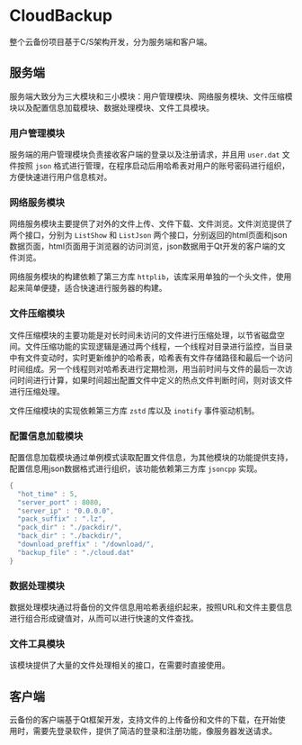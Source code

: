 # CloudBackup
整个云备份项目基于C/S架构开发，分为服务端和客户端。

## 服务端

服务端大致分为三大模块和三小模块：用户管理模块、网络服务模块、文件压缩模块以及配置信息加载模块、数据处理模块、文件工具模块。

### 用户管理模块

服务端的用户管理模块负责接收客户端的登录以及注册请求，并且用 `user.dat` 文件按照 `json` 格式进行管理，在程序启动后用哈希表对用户的账号密码进行组织，方便快速进行用户信息核对。

### 网络服务模块

网络服务模块主要提供了对外的文件上传、文件下载、文件浏览。文件浏览提供了两个接口，分别为 `ListShow` 和 `ListJson` 两个接口，分别返回的html页面和json数据页面，html页面用于浏览器的访问浏览，json数据用于Qt开发的客户端的文件浏览。

网络服务模块的构建依赖了第三方库 `httplib`，该库采用单独的一个头文件，使用起来简单便捷，适合快速进行服务器的构建。

### 文件压缩模块

文件压缩模块的主要功能是对长时间未访问的文件进行压缩处理，以节省磁盘空间。文件压缩功能的实现逻辑是通过两个线程，一个线程对目录进行监控，当目录中有文件变动时，实时更新维护的哈希表，哈希表有文件存储路径和最后一个访问时间组成。另一个线程则对哈希表进行定期检测，用当前时间与文件的最后一次访问时间进行计算，如果时间超出配置文件中定义的热点文件判断时间，则对该文件进行压缩处理。

文件压缩模块的实现依赖第三方库 `zstd` 库以及 `inotify` 事件驱动机制。

### 配置信息加载模块

配置信息加载模块通过单例模式读取配置文件信息，为其他模块的功能提供支持，配置信息用json数据格式进行组织，该功能依赖第三方库 `jsoncpp` 实现。

```cpp
{
  "hot_time" : 5,
  "server_port" : 8080,
  "server_ip" : "0.0.0.0",
  "pack_suffix" : ".lz",
  "pack_dir" : "./packdir/",
  "back_dir" : "./backdir/",
  "download_preffix" : "/download/",
  "backup_file" : "./cloud.dat"
}
```

### 数据处理模块

数据处理模块通过将备份的文件信息用哈希表组织起来，按照URL和文件主要信息进行组合形成键值对，从而可以进行快速的文件查找。

### 文件工具模块

该模块提供了大量的文件处理相关的接口，在需要时直接使用。

## 客户端

云备份的客户端基于Qt框架开发，支持文件的上传备份和文件的下载，在开始使用时，需要先登录软件，提供了简洁的登录和注册功能，像服务器发送请求。

